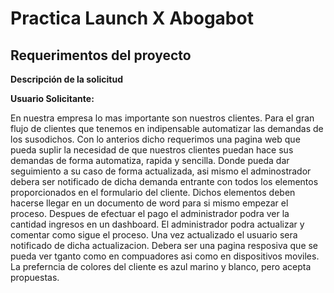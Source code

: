 # Practica Launch X Abogabot
## Requerimentos del proyecto

**Descripción de la solicitud**

**Usuario Solicitante:**

En nuestra empresa lo mas importante son nuestros clientes. Para el gran flujo de clientes que tenemos en indipensable automatizar las demandas de los susodichos.
Con lo anterios dicho requerimos una pagina web que pueda suplir la necesidad de que nuestros clientes puedan hace sus demandas de forma automatiza, rapida y sencilla. Donde pueda dar seguimiento a su caso de forma actualizada, asi mismo el adminostrador debera ser notificado de dicha demanda entrante con todos los elementos proporcionados en el formulario del cliente. Dichos elementos deben hacerse llegar en un documento de word para si mismo empezar el proceso. Despues de efectuar el pago el administrador podra ver la cantidad ingresos en un dashboard. El administrador podra actualizar y comentar como sigue el proceso. Una vez actualizado el usuario sera notificado de dicha actualizacion. Debera ser una pagina resposiva que se pueda ver tganto como en compuadores asi como en dispositivos moviles. La preferncia de colores del cliente es azul marino y blanco, pero acepta propuestas. 
